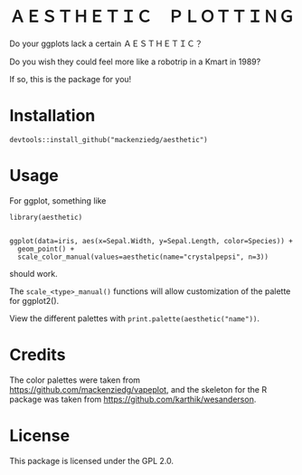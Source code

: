 # ＡＥＳＴＨＥＴＩＣ　ＰＬＯＴＴＩＮＧ

Do your ggplots lack a certain ＡＥＳＴＨＥＴＩＣ？

Do you wish they could feel more like a robotrip in a Kmart in 1989?

If so, this is the package for you!

# Installation

`devtools::install_github("mackenziedg/aesthetic")`

# Usage

For ggplot, something like

```{r}
library(aesthetic)


ggplot(data=iris, aes(x=Sepal.Width, y=Sepal.Length, color=Species)) +
  geom_point() + 
  scale_color_manual(values=aesthetic(name="crystalpepsi", n=3))
```

should work.

The `scale_<type>_manual()` functions will allow customization of the palette for ggplot2().

View the different palettes with `print.palette(aesthetic("name"))`.

# Credits

The color palettes were taken from https://github.com/mackenziedg/vapeplot, and the skeleton for the R package was taken from https://github.com/karthik/wesanderson.

# License

This package is licensed under the GPL 2.0.



